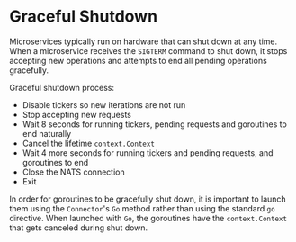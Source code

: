 # Graceful Shutdown

Microservices typically run on hardware that can shut down at any time. When a microservice receives the `SIGTERM` command to shut down, it stops accepting new operations and attempts to end all pending operations gracefully.

Graceful shutdown process:
* Disable tickers so new iterations are not run
* Stop accepting new requests
* Wait 8 seconds for running tickers, pending requests and goroutines to end naturally
* Cancel the lifetime `context.Context`
* Wait 4 more seconds for running tickers and pending requests, and goroutines to end
* Close the NATS connection
* Exit

In order for goroutines to be gracefully shut down, it is important to launch them using the `Connector`'s `Go` method rather than using the standard `go` directive. When launched with `Go`, the goroutines have the `context.Context` that gets canceled during shut down.
